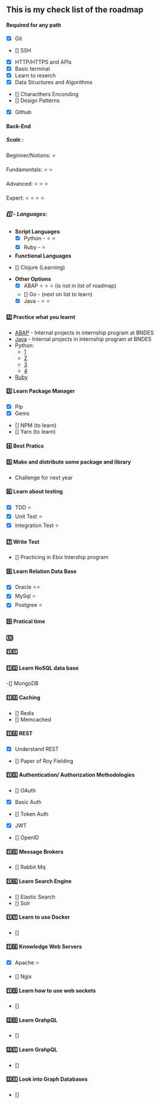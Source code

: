 ## This is my check list of the roadmap  


#### Required for any path 

- [x] Git 
- [] SSH 
- [x] HTTP/HTTPS and APIs
- [x] Basic terminal 
- [x] Learn to reserch 
- [x] Data Structures and Algorithms 
- [] Characthers Enconding
- [] Design Patterns
- [x] Github



#### Back-End

##### Scale :

Beginner/Notions:   :star: 

Fundamentals: :star: :star: 

Advanced: :star: :star: :star: 

Expert: :star: :star: :star: :star: 
##### :one: - Languages: 

* **Script Languages**
    - [x] Python - :star: :star: 
    - [x] Ruby - :star:

* **Functional Languages**
- [] Clojure (Learning) 

* **Other Options** 
    - [x] ABAP :star: :star: :star:  (is not in list of roadmap)
    - []  Go - (next on list to learn)
    - [x] Java  - :star: :star:

#### :two: Practice what you learnt 

* [ABAP]() - Internal projects in internship program at BNDES
* [Java]() - Internal projects in internship program at BNDES
* Python: 
    * [1](https://github.com/nathanmcunha/clubenotleituradaora) 
    * [2](https://github.com/nathanmcunha/CPP)
    * [3](https://github.com/nathanmcunha/automatescripts)
    * [4](https://github.com/nathanmcunha/exercicios)
* [Ruby](https://github.com/nathanmcunha/ruby_teste)

#### :three: Learn Package Manager

- [x] Pip 
- [x] Gems
- [] NPM (to learn)
- [] Yarn (to learn)

#### :four: Best Pratics 
 

#### :five: Make and distribute some package and library 
* Challenge for next year 

#### :six: Learn about testing
- [x] TDD :star: 
- [x] Unit Test :star:
- [x] Integration Test :star:

#### :seven: Write Test 

- [] Practicing in Ebix Intership program 

#### :eight: Learn Relation Data Base 
- [x] Oracle :star::star:
- [x] MySql :star:
- [x] Postgree :star: 

#### :nine: Pratical time   

#### :keycap_ten:

#### :one::one: 

#### :one::two:  Learn NoSQL data base 

-[] MongoDB 

 #### :one::three:  Caching 
 - [] Redis 
 - [] Memcached 

 #### :one::four: REST 
 - [x] Understand REST
 - [] Paper of Roy Fielding 
 

 #### :one::five: Authentication/ Authorization Methodologies  
- [] OAuth
- [x] Basic Auth 
- [] Token Auth
- [x] JWT 
- [] OpenID

 #### :one::five: Message Brokers 
- [] Rabbit Mq  

 #### :one::six: Learn Search Engine  
- [] Elastic Search  
- [] Solr 

 #### :one::seven: Learn to use Docker 
 - []

 #### :one::eight: Knowledge Web Servers 
 - [x] Apache :star:
 - [] Ngix 

#### :one::nine: Learn how to use web sockets
- []


#### :two::zero: Learn GrahpQL 
- []

#### :two::one: Learn GrahpQL 
 - []

#### :two::one: Look into Graph Databases 
- []  


